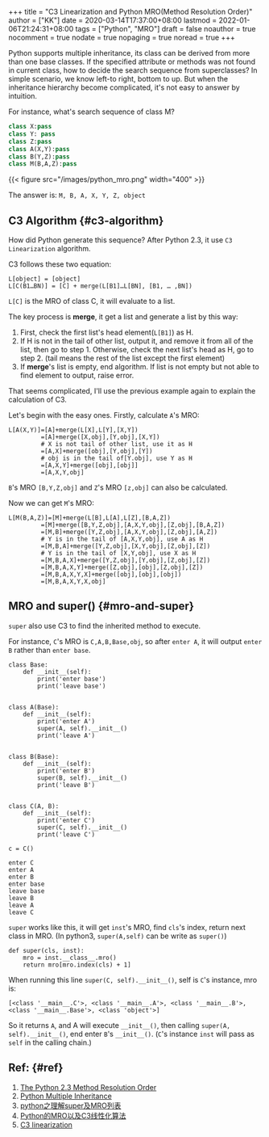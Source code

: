 +++
title = "C3 Linearization and Python MRO(Method Resolution Order)"
author = ["KK"]
date = 2020-03-14T17:37:00+08:00
lastmod = 2022-01-06T21:24:31+08:00
tags = ["Python", "MRO"]
draft = false
noauthor = true
nocomment = true
nodate = true
nopaging = true
noread = true
+++

Python supports multiple inheritance, its class can be derived from more than one base classes. If the specified attribute or methods was not found in current class, how to decide the search sequence from superclasses? In simple scenario, we know left-to right, bottom to up. But when the inheritance hierarchy become complicated, it's not easy to answer by intuition.

For instance, what's search sequence of class M?

```python
class X:pass
class Y: pass
class Z:pass
class A(X,Y):pass
class B(Y,Z):pass
class M(B,A,Z):pass
```

{{< figure src="/images/python_mro.png" width="400" >}}

The answer is: `M, B, A, X, Y, Z, object`


## C3 Algorithm {#c3-algorithm}

How did Python generate this sequence? After Python 2.3, it use `C3 Linearization` algorithm.

C3 follows these two equation:

```nil
L[object] = [object]
L[C(B1…BN)] = [C] + merge(L[B1]…L[BN], [B1, … ,BN])
```

`L[C]` is the MRO of class C, it will evaluate to a list.

The key process is **merge**, it get a list and generate a list by this way:

1.  First, check the first list's head element(`L[B1]`) as H.
2.  If H is not in the tail of other list, output it, and remove it from all of the list, then go to step 1. Otherwise, check the next list's head as H, go to step 2. (tail means the rest of the list except the first element)
3.  If **merge**'s list is empty, end algorithm. If list is not empty but not able to find element to output, raise error.

That seems complicated, I'll use the previous example again to explain the calculation of C3.

Let's begin with the easy ones. Firstly, calculate `A`'s MRO:

```nil
L[A(X,Y)]=[A]+merge(L[X],L[Y],[X,Y])
         =[A]+merge([X,obj],[Y,obj],[X,Y])
         # X is not tail of other list, use it as H
         =[A,X]+merge([obj],[Y,obj],[Y])
         # obj is in the tail of[Y.obj], use Y as H
         =[A,X,Y]+merge([obj],[obj]]
         =[A,X,Y,obj]
```

`B`'s MRO `[B,Y,Z,obj]` and `Z`'s MRO `[z,obj]` can also be calculated.

Now we can get `M`'s MRO:

```nil
L[M(B,A,Z)]=[M]+merge(L[B],L[A],L[Z],[B,A,Z])
         =[M]+merge([B,Y,Z,obj],[A,X,Y,obj],[Z,obj],[B,A,Z])
         =[M,B]+merge([Y,Z,obj],[A,X,Y,obj],[Z,obj],[A,Z])
         # Y is in the tail of [A,X,Y,obj], use A as H
         =[M,B,A]+merge([Y,Z,obj],[X,Y,obj],[Z,obj],[Z])
         # Y is in the tail of [X,Y,obj], use X as H
         =[M,B,A,X]+merge([Y,Z,obj],[Y,obj],[Z,obj],[Z])
         =[M,B,A,X,Y]+merge([Z,obj],[obj],[Z,obj],[Z])
         =[M,B,A,X,Y,X]+merge([obj],[obj],[obj])
         =[M,B,A,X,Y,X,obj]
```


## MRO and super() {#mro-and-super}

`super` also use C3 to find the inherited method to execute.

For instance, `C`'s MRO is `C,A,B,Base,obj`, so after `enter A`, it will output `enter B` rather than `enter base`.

```python3
class Base:
    def __init__(self):
        print('enter base')
        print('leave base')


class A(Base):
    def __init__(self):
        print('enter A')
        super(A, self).__init__()
        print('leave A')


class B(Base):
    def __init__(self):
        print('enter B')
        super(B, self).__init__()
        print('leave B')


class C(A, B):
    def __init__(self):
        print('enter C')
        super(C, self).__init__()
        print('leave C')

c = C()
```

```nil
enter C
enter A
enter B
enter base
leave base
leave B
leave A
leave C
```

`super` works like this, it will get `inst`'s MRO, find `cls`'s index, return next class in MRO. (In python3, `super(A,self)` can be write as `super()`)

```python3
def super(cls, inst):
    mro = inst.__class__.mro()
    return mro[mro.index(cls) + 1]
```

When running this line `super(C, self).__init__()`, self is `C`'s instance, mro is:

```nil
[<class '__main__.C'>, <class '__main__.A'>, <class '__main__.B'>, <class '__main__.Base'>, <class 'object'>]
```

So it returns `A`, and A will execute `__init__()`, then calling `super(A, self).__init__()`, end enter `B`'s `__init__()`. (`C`'s instance `inst` will pass as `self` in the calling chain.)


## Ref: {#ref}

1.  [The Python 2.3 Method Resolution Order](https://www.python.org/download/releases/2.3/mro/)
2.  [Python Multiple Inheritance](https://www.programiz.com/python-programming/multiple-inheritance)
3.  [python之理解super及MRO列表](https://www.jianshu.com/p/de7d38c84443)
4.  [Python的MRO以及C3线性化算法](https://www.cnblogs.com/miyauchi-renge/p/10922092.html)
5.  [C3 linearization](https://en.wikipedia.org/wiki/C3%5Flinearization)